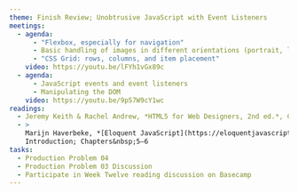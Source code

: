 ```yaml
---
theme: Finish Review; Unobtrusive JavaScript with Event Listeners
meetings:
  - agenda:
      - "Flexbox, especially for navigation"
      - Basic handling of images in different orientations (portrait, landscape)
      - "CSS Grid: rows, columns, and item placement"
    video: https://youtu.be/lFYh1vGx89c
  - agenda:
      - JavaScript events and event listeners
      - Manipulating the DOM
    video: https://youtu.be/9p57W9cY1wc
readings:
  - Jeremy Keith & Rachel Andrew, *HTML5 for Web Designers, 2nd ed.*, Chapter&nbsp;4
  - >
    Marijn Haverbeke, *[Eloquent JavaScript](https://eloquentjavascript.net/), 3rd ed.*,
    Introduction; Chapters&nbsp;5–6
tasks:
  - Production Problem 04
  - Production Problem 03 Discussion
  - Participate in Week Twelve reading discussion on Basecamp
---
```

